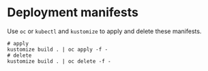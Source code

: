 # Deployment manifests

Use `oc` or `kubectl` and `kustomize` to apply and delete these manifests.

```
# apply
kustomize build . | oc apply -f -
# delete
kustomize build . | oc delete -f -
```


